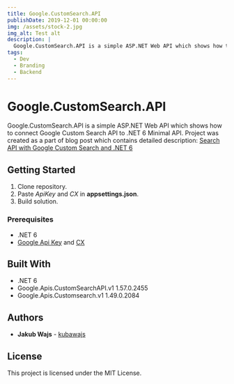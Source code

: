 ```yaml
---
title: Google.CustomSearch.API
publishDate: 2019-12-01 00:00:00
img: /assets/stock-2.jpg
img_alt: Test alt
description: |
  Google.CustomSearch.API is a simple ASP.NET Web API which shows how to connect Google Custom Search API to .NET 6 Minimal API. Project was created as a part of blog post.
tags:
  - Dev
  - Branding
  - Backend
---
```


# Google.CustomSearch.API

Google.CustomSearch.API is a simple ASP.NET Web API which shows how to connect Google Custom Search API to .NET 6 Minimal API.
Project was created as a part of blog post which contains detailed description:
[Search API with Google Custom Search and .NET 6](https://jakubwajs.wordpress.com/2022/08/05/search-api-with-google-custom-search-and-net-6/)

## Getting Started

1. Clone repository.
2. Paste _ApiKey_ and _CX_ in **appsettings.json**.
3. Build solution.

### Prerequisites

* .NET 6
* [Google Api Key](https://developers.google.com/custom-search/v1/introduction) and [CX](https://programmablesearchengine.google.com/smart_sign_in)

## Built With

* .NET 6
* Google.Apis.CustomSearchAPI.v1 1.57.0.2455
* Google.Apis.Customsearch.v1 1.49.0.2084

## Authors

* **Jakub Wajs** - [kubawajs](https://github.com/kubawajs)

## License

This project is licensed under the MIT License.
